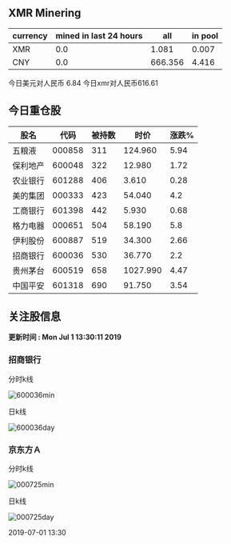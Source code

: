 ## XMR Minering

|currency|mined in last 24 hours|all|in pool|
|---|---|---|---|
|XMR|0.0|1.081|0.007|
|CNY|0.0|666.356|4.416|

今日美元对人民币 6.84	今日xmr对人民币616.61


## 今日重仓股 

|股名|代码|被持数|时价|涨跌%|
|---|---|---|---|---|
|五粮液|000858|311|124.960|5.94|
|保利地产|600048|322|12.980|1.72|
|农业银行|601288|406|3.610|0.28|
|美的集团|000333|423|54.040|4.2|
|工商银行|601398|442|5.930|0.68|
|格力电器|000651|504|58.190|5.8|
|伊利股份|600887|519|34.300|2.66|
|招商银行|600036|530|36.770|2.2|
|贵州茅台|600519|658|1027.990|4.47|
|中国平安|601318|690|91.750|3.54|

## 关注股信息
**更新时间 : Mon Jul  1 13:30:11 2019**
### 招商银行 
分时k线

![600036min](http://image.sinajs.cn/newchart/min/n/sh600036.gif)

日k线

![600036day](http://image.sinajs.cn/newchart/daily/n/sh600036.gif)

### 京东方Ａ 
分时k线

![000725min](http://image.sinajs.cn/newchart/min/n/sz000725.gif)

日k线

![000725day](http://image.sinajs.cn/newchart/daily/n/sz000725.gif)

2019-07-01 13:30